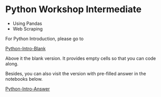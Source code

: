 # Python Workshop Intermediate

- Using Pandas
- Web Scraping

For Python Introduction, please go to

[Python-Intro-Blank](https://github.com/ngsanluk/PythonIntro-Intro)

Above it the blank version. It provides empty cells so that you can code along.

Besides, you can also visit the version with pre-filled answer in the notebooks below.

[Python-Intro-Answer](https://github.com/ngsanluk/PythonIntro-Answer)
